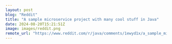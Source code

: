 ```yaml
---
layout: post
blog: "Reddit"
title: "A sample microservice project with many cool stuff in Java"
date: 2024-08-20T15:21:51Z
image: images/reddit.png
remote_url: "https://www.reddit.com/r/java/comments/1ewyd1x/a_sample_microservice_project_with_many_cool/"
---
```

